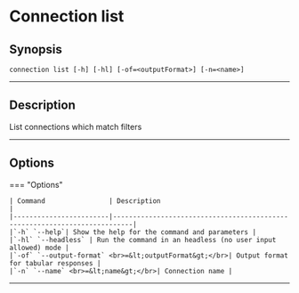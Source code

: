 #  Connection list
## Synopsis
 <pre><code>connection list [-h] [-hl] [-of=&lt;outputFormat&gt] [-n=&lt;name&gt]</code></pre>
___
## Description
List connections which match filters
___
## Options
=== "Options"

    | Command                | Description                                                               |
    |------------------------|---------------------------------------------------------------------------|
    |`-h` `--help`| Show the help for the command and parameters |  
    |`-hl` `--headless` | Run the command in an headless (no user input allowed) mode |
    |`-of` `--output-format` <br>=&lt;outputFormat&gt;</br>| Output format for tabular responses |
    |`-n` `--name` <br>=&lt;name&gt;</br>| Connection name |
___

